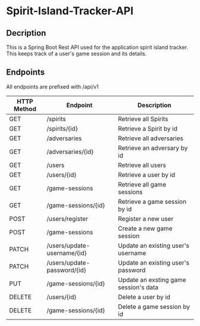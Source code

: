# Spirit-Island-Tracker-API

## Decription
This is a Spring Boot Rest API used for the application spirit island tracker. This keeps track of a user's game session
and its details.

## Endpoints

All endpoints are prefixed with /api/v1

|  HTTP Method  |    Endpoint   |  Description |
| ------------- | ------------- | -------|
| GET  | /spirits | Retrieve all Spirits
| GET  | /spirits/{id}  | Retrieve a Spirit by id
| GET  | /adversaries | Retrieve all adversaries
| GET  | /adversaries/{id} | Retrieve an adversary by id
| GET  | /users  | Retrieve all users
| GET  | /users/{id} | Retrieve a user by id
| GET  | /game-sessions | Retrieve all game sessions
| GET  | /game-sessions/{id} | Retrieve a game session by id
| POST | /users/register | Register a new user
| POST | /game-sessions | Create a new game session
| PATCH | /users/update-username/{id} | Update an existing user's username
| PATCH | /users/update-password/{id} | Update an existing user's password
| PUT | /game-sessions/{id} | Update an exsting game session's data
| DELETE | /users/{id} | Delete a user by id
| DELETE | /game-sessions/{id} | Delete a game session by id
